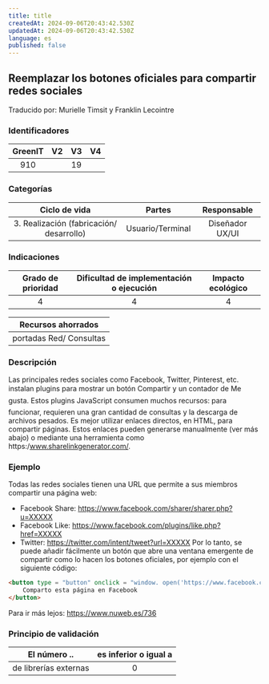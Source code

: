 ```yaml
---
title: title
createdAt: 2024-09-06T20:43:42.530Z
updatedAt: 2024-09-06T20:43:42.530Z
language: es
published: false
---
```

## Reemplazar los botones oficiales para compartir redes sociales
Traducido por: Murielle Timsit y Franklin Lecointre

### Identificadores

| GreenIT |  V2  |  V3  |  V4  |
|:-------:|:----:|:----:|:----:|
| 910   | | 19  | |

### Categorías

| Ciclo de vida | Partes | Responsable  |
|:---------:|:----:|:----:|
| 3. Realización (fabricación/ desarrollo) | Usuario/Terminal | Diseñador UX/UI |

### Indicaciones

| Grado de prioridad   | Dificultad de implementación o ejecución | Impacto ecológico   |
|:-------------------:|:-------------------------:|:---------------------:|
| 4 | 4 | 4 |

|Recursos ahorrados |
|:----------------------------------------------------------:|
| portadas  Red/ Consultas  |

### Descripción

Las principales redes sociales como Facebook, Twitter, Pinterest, etc. instalan plugins para mostrar un botón Compartir y un contador de Me gusta. Estos plugins JavaScript consumen muchos recursos: para funcionar, requieren una gran cantidad de consultas y la descarga de archivos pesados.
Es mejor utilizar enlaces directos, en HTML, para compartir páginas.
Estos enlaces pueden generarse manualmente (ver más abajo) o mediante una herramienta como https:/www.sharelinkgenerator.com/.

### Ejemplo

Todas las redes sociales tienen una URL que permite a sus miembros compartir una página web:
 - Facebook Share: https://www.facebook.com/sharer/sharer.php?u=XXXXX
 - Facebook Like: https://www.facebook.com/plugins/like.php?href=XXXXX
 - Twitter: https://twitter.com/intent/tweet?url=XXXXX
Por lo tanto, se puede añadir fácilmente un botón que abre una ventana emergente de compartir como lo hacen los botones oficiales, por ejemplo con el siguiente código:

```html
<button type = "button" onclick = "window. open('https://www.facebook.com/ Sharer/Sharer.php?u=XXXXX', ', 'menubar = no, toolbar = no, resizable = yes, scrollbars = yes, height = 500, width = 700')">
	Comparto esta página en Facebook
</button>
```
Para ir más lejos:
https://www.nuweb.es/736


### Principio de validación

| El número ..   | es inferior o igual a   |  
|-------------------|:-------------------------:|
| de librerías externas  | 0  |


